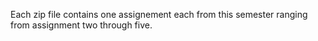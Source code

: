 Each zip file contains one assignement each from this semester ranging from assignment two through five.

